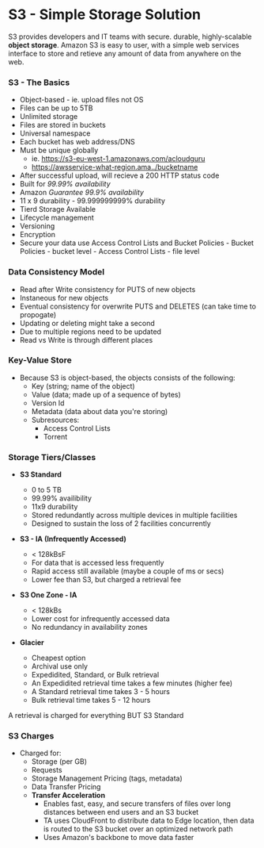 # S3 - Simple Storage Solution

S3 provides developers and IT teams with secure. durable, highly-scalable **object storage**. Amazon S3 is easy to user, with a simple web services interface to store and retieve any amount of data from anywhere on the web.

### S3 - The Basics

- Object-based - ie. upload files not OS
- Files can be up to 5TB
- Unlimited storage
- Files are stored in buckets
- Universal namespace
- Each bucket has web address/DNS
- Must be unique globally
	- ie. https://s3-eu-west-1.amazonaws.com/acloudguru
	- https://awsservice-what-region.ama../bucketname
- After successful upload, will recieve a 200 HTTP status code
- Built for _99.99% availability_
- Amazon _Guarantee 99.9% availability_
- 11 x 9 durability - 99.999999999% durability
- Tierd Storage Available
- Lifecycle management
- Versioning
- Encryption
- Secure your data use Access Control Lists and Bucket Policies - Bucket Policies - bucket level - Access Control Lists - file level

### Data Consistency Model

- Read after Write consistency for PUTS of new objects
- Instaneous for new objects
- Eventual consistency for overwrite PUTS and DELETES (can take time to propogate)
- Updating or deleting might take a second
- Due to multiple regions need to be updated
- Read vs Write is through different places

### Key-Value Store

- Because S3 is object-based, the objects consists of the following:
	- Key (string; name of the object)
	- Value (data; made up of a sequence of bytes)
	- Version Id
	- Metadata (data about data you're storing)
	- Subresources:
		- Access Control Lists
		- Torrent

### Storage Tiers/Classes

- **S3 Standard**
	- 0 to 5 TB
	- 99.99% availibility
	- 11x9 durability
	- Stored redundantly across multiple devices in multiple facilities
	- Designed to sustain the loss of 2 facilities concurrently

- **S3 - IA (Infrequently Accessed)**
	- < 128kBsF
	- For data that is accessed less frequently
	- Rapid access still available (maybe a couple of ms or secs)
	- Lower fee than S3, but charged a retrieval fee

- **S3 One Zone - IA**
	- < 128kBs
	- Lower cost for infrequently accessed data
	- No redundancy in availability zones

- **Glacier**
	- Cheapest option
	- Archival use only
	- Expedidited, Standard, or Bulk retrieval
	- An Expedidited retrieval time takes a few minutes (higher fee)
	- A Standard retrieval time takes 3 - 5 hours
	- Bulk retrieval time takes 5 - 12 hours

A retrieval is charged for everything BUT S3 Standard

### S3 Charges

- Charged for:
  - Storage (per GB)
  - Requests
  - Storage Management Pricing (tags, metadata)
  - Data Transfer Pricing
  - **Transfer Acceleration**
	- Enables fast, easy, and secure transfers of files over long distances between end users and an S3 bucket
	- TA uses CloudFront to distribute data to Edge location, then data is routed to the S3 bucket over an optimized network path
	- Uses Amazon's backbone to move data faster